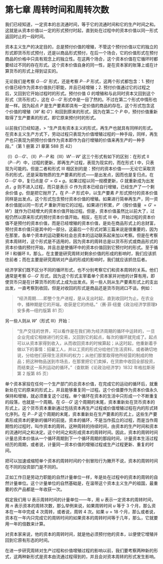# 第七章 周转时间和周转次数

我们已经知道，一定资本的总流通时间，等于它的流通时间和它的生产时间之和。这就是从资本价值以一定的形式预付时起，直到处在过程中的资本价值以同一形式返回时止的一段时间。

资本主义生产的决定目的，总是预付价值的增殖，不管这个预付价值以它的独立的形式即货币形式预付，还是以商品形式预付，在后一个场合，它的价值形式在预付商品的价格中只具有观念上的独立性。在这两个场合，这个资本价值在它循环时都要经过不同的存在形式。这个资本价值自身的同一性，是在资本家的账簿上或在计算货币的形式上得到证实的。

无论我们是考察 $G \cdots G'$ 形式，还是考察 $P \cdots P$ 形式，这两个形式都包含：1. 预付价值已经作为资本价值执行职能，并且已经增殖；2. 预付价值通过它的过程之后，又回到它开始过程时的形式。预付价值 $G$ 的增殖和与此同时资本又回到这个形式（货币形式），这在 $G \cdots G'$ 形式中是一目了然的。不过在第二个形式中情形也是一样。因为起点 $P$ 是生产要素即具有一定价值的商品的存在。这个形式包含这个价值的增殖（$W'$ 和 $G'$）和回到原来的形式，因为在第二个 $P$ 中，预付价值重新取得了生产要素的形式，即它原来预付时的形式。

以前我们已经知道，> “生产具有资本主义的形式，再生产也就具有同样的形式。在资本主义生产方式下，劳动过程只表现为价值增殖过程的一种手段，同样，再生产也只表现为把预付价值作为资本即作为自行增殖的价值来再生产的一种手段。”（第 1 册第 21 章第 588 页 42）

（I）$G \cdots G'$、（II）$P \cdots P$ 和（III）$W' \cdots W'$ 这三个形式有如下的区别：在形式 II（$P \cdots P$）中，过程的更新，即再生产过程，表现为现实的，而在形式 I 中，只表现为可能的。但是二者和形式 III 相区别的是：预付的资本价值——无论它采取货币的形式，还是采取物质的生产要素的形式——是出发点，因而也是复归点。在 $G \cdots G'$ 中，复归点是 $G'=G+g$。如果过程以同一规模更新，$G$ 就重新成为出发点，$g$ 则不进入过程，而只是表示 $G$ 作为资本已经自行增殖，已经生产了一个剩余价值 $g$，但是把它抛开了。在 $P \cdots P$ 形式中，以生产要素 $P$ 形式预付的资本价值同样是出发点。这个形式包含预付资本价值的增殖。如果进行简单再生产，同一资本价值就以同一形式 $P$ 重新开始它的过程。如果进行积累，$P'$（按价值量 $=G'=W'$）就作为已经增大的资本价值开始过程。但是，资本价值虽然比以前大了，过程仍然以原来形式的预付资本价值开始。相反，在形式 III 中，开始过程的资本价值不是预付的资本价值，而是已经增殖的资本价值，是处在商品形式上的总财富，预付资本价值只是其中的一部分。这最后一个形式对第三篇来说是很重要的，因为在那里，各单个资本的运动要和社会总资本的运动联系起来加以考察。但是在考察资本周转时，这个形式是不适用的，因为资本的周转总是以货币形式或商品形式的资本价值的预付开始，并且总是使循环中的资本价值回到它预付时的形式。至于循环 I 和循环 II，那么，在主要是研究周转对剩余价值的形成的影响时，我们应该抓住前者；而在主要是研究周转对产品的形成的影响时，我们就应该抓住后者。

经济学家们既不区分不同的循环形式，也不分别考察它们和资本周转的关系。他们通常是考察 $G \cdots G'$ 形式，因为这个形式主宰着单个资本家并对他的计算有用，即使货币只是在计算货币的形式上成为出发点。另一些人则从生产要素形式上的支出出发，一直考察到收回，但是对收回的形式是商品还是货币则闭口不谈。例如：

> “经济周期……即整个生产进程，是从支出时起，直到收回时为止。在农业中，播种期是它的开端，收获是它的终结。”（赛·菲·纽曼《政治经济学原理》安多弗—纽约版第 81 页）

另一些人则从 $W'$（形式 III）开始：

> “生产交往的世界，可以看作是在我们称为经济周期的循环中运转的，一旦企业完成它相继进行的交易，又回到它的起点，每次的循环就完成了。起点可以从资本家得到收入，从而收回资本的时候算起；从这时起，他重新着手做以下的事情：招雇工人，并以工资的形式分给他们生活资料，或者确切地说，分给他们获得生活资料的权力；从他们那里取得他所经营的制成的物品；把这种物品送到市场去，在那里把它们卖掉，在货款中收回全部投资，而结束这一系列运动的循环。”（查默斯《论政治经济学》1832 年格拉斯哥第 2 版第 85 页）

单个资本家投在任何一个生产部门的总资本价值，在完成它的运动的循环后，就重新处在它的原来的形式上，并且能够重复同一过程。这个价值要作为资本价值永久保持和增殖，就必须重复这个过程。单个循环在资本的生活中只形成一个不断重复的段落，也就是一个周期。在 $G \cdots G'$ 这个周期的末尾，资本重新处在货币资本的形式上，这个货币资本重新通过包括资本再生产过程或价值增殖过程在内的形式转化序列。在 $P \cdots P$ 这个周期的末尾，资本重新处在生产要素的形式上，这些生产要素形成资本的更新的循环的前提。资本的循环，不是当作孤立的过程，而是当作周期性的过程时，叫作资本的周转。这种周转的持续时间，由资本的生产时间和资本的流通时间之和决定。这个时间之和形成资本的周转时间。因此，资本的周转时间计量总资本价值从一个循环周期到下一个循环周期的那段时间，计量资本生活过程经历的周期，或者说，计量同一资本价值的增殖过程或生产过程更新、重复的时间。

把可以加速或缩短单个资本的周转时间的个别冒险行为撇开不说，资本的周转时间在不同的投资部门是不同的。

正如工作日是劳动力职能的自然计量单位一样，年是处在过程中的资本的周转的自然计量单位。这个计量单位的自然基础是，在温带这个资本主义生产的祖国，最重要的农产品都是一年收获一次。

假定我们用 U 表示周转时间的计量单位——年，用 $u$ 表示一定资本的周转时间，用 $n$ 表示资本的周转次数，那么举例来说，如果周转时间 $u$ 等于 3 个月，那么资本在一年中完成 4 次周转，或者说，周转 4 次。如果 $u=18$ 个月，那么或者说，资本在一年内只完成它的周转时间的如果资本的周转时间等于几年，那么，它就要用一年的倍数来计算。

对资本家来说，他的资本的周转时间，就是他必须预付他的资本，以便使它增殖并回到它原有形态的时间。

在进一步研究周转对生产过程和价值增殖过程的影响以前，我们要考察两种新的形式，这两种新形式是资本由流通过程得到的，并且会对资本周转的形式发生影响。